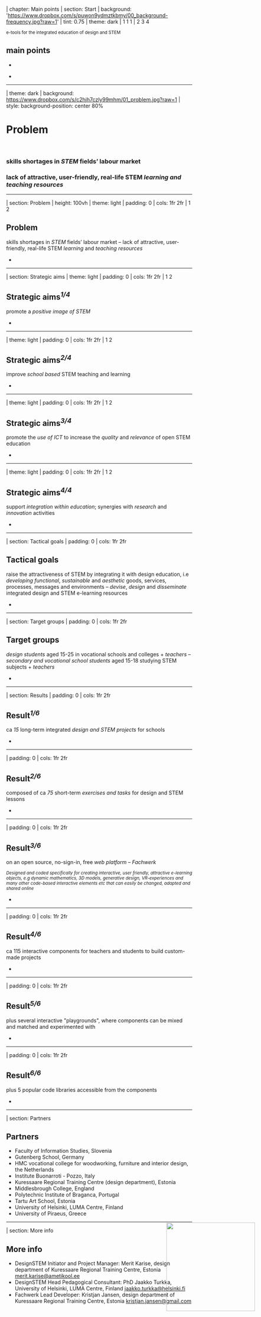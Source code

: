 | chapter: Main points
| section: Start
| background: 'https://www.dropbox.com/s/puwon9ydmztkbmy/00_background-frequency.jpg?raw=1'
| tint: 0.75
| theme: dark
| 1 1 1
| 2 3 4

<!-- https://photos.app.goo.gl/BqpYDxbkDspWHBKd6 -->
<!-- https://www.dropbox.com/sh/f1jax5x4qkh2ryx/AACx5mz2joMli84Y_V4wZU0Ra?raw=1 -->

<f-logo />
  
<small>e-tools for the integrated education of design and STEM</small>

## main points

-

<!-- <f-image src="https://lh3.googleusercontent.com/yd243S5A1FdbEMpcOqFrWPhoTkJxdY2Tuph1TfTQDKaD7UOW0janCrfW4geW2JscOYFBVOVcJSgKEzczVTOfX86brdVVFwevDqxWu_5lRGzaUYcliyGfY5DagH77SQP4RQCPSJ-U=w800-h600-no" /> -->

-


<img src="https://designstem.github.io/fachwerk/images/erasmus_logo.svg" style="width:240px; position: fixed; right:6vw; bottom:10vh;" />

<!-- https://www.dropbox.com/s/c2hjh7czly99mhm/01_problem.jpg?raw=1
https://www.dropbox.com/s/3978xkazhztukrg/02_strategic-aims_1.jpg?raw=1
https://www.dropbox.com/s/3i85uxn53m8fl0g/02_strategic-aims_2.jpg?raw=1
https://www.dropbox.com/s/aryh6de2rsuw8m3/02_strategic-aims_3.jpg?raw=1
https://www.dropbox.com/s/c8zq0uzkzso48rd/02_strategic-aims_4.jpg?raw=1
https://www.dropbox.com/s/x4hx0ynt80wp6zw/03_tactical-goals.jpg?raw=1
https://www.dropbox.com/s/w70ag4h7imt5d88/04_target-group.jpg?raw=1
https://www.dropbox.com/s/hd1xb1skxlvakbp/05_designstem-concept_1.jpg?raw=1
https://www.dropbox.com/s/eid9gey00s6d2un/06-partners.jpg?raw=1
https://www.dropbox.com/s/njfig549m97j5vb/07_jaakko-turkka.jpg?raw=1
https://www.dropbox.com/s/46saay0ra0pxned/07_kristjan-jansen.jpg?raw=1
https://www.dropbox.com/s/00m4ia9nx7pvgpe/07_merit-karise.jpg?raw=1 

https://www.dropbox.com/s/32739np8dgg9a8a/00_background-algorithms.jpg?raw=1
https://www.dropbox.com/s/febgxph8kqc96u7/00_background-ccc.jpg?raw=1
https://www.dropbox.com/s/l7u7x00kr12hthd/00_background-dinner.jpg?raw=1
https://www.dropbox.com/s/puwon9ydmztkbmy/00_background-frequency.jpg?raw=1
https://www.dropbox.com/s/y3s3lpd8iyo4nru/00_background-sketches_1.jpg?raw=1
https://www.dropbox.com/s/nuuc5nzo9acs2ls/00_background-sketches_2.jpg?raw=1
https://www.dropbox.com/s/kg5r60dr037gs0r/00_background-sketches_3.jpg?raw=1
https://www.dropbox.com/s/isok0dt9u9osdfc/00_background-testing_1.jpg?raw=1
https://www.dropbox.com/s/afqcqzz1tz0cgwz/00_background-testing_2.jpg?raw=1
https://www.dropbox.com/s/qijb0j75lu48q85/00_background-turntable.jpg?raw=1
https://www.dropbox.com/s/11thlljyhzs4kat/00_background-whiteboard.jpg?raw=1


-->


---

| theme: dark
| background: https://www.dropbox.com/s/c2hjh7czly99mhm/01_problem.jpg?raw=1
| style: background-position: center 80%

<div class="bottom">
<div>
    
  <h1 class="text-background">
    Problem
  </h1>
  <br>
  <h3 class="text-background">skills shortages in <var>STEM</var> fields’ labour market</h3>
  <h3 class="text-background">lack of attractive, user-friendly, real-life STEM <var>learning and teaching resources</var></h3>

</div>
</div>

---


| section: Problem
| height: 100vh
| theme: light
| padding: 0
| cols: 1fr 2fr
| 1 2


<section class="vertical-center">

  ## Problem
  
  skills shortages in <var>STEM</var> fields’ labour market
  &ndash;
  lack of attractive, user-friendly, real-life STEM <var>learning</var> and <var>teaching resources</var>

</section>

-

<f-image src="https://www.dropbox.com/s/c2hjh7czly99mhm/01_problem.jpg?raw=1" style="--image-min-height:60vh; --image-position:center 33%" />

---




| section: Strategic aims
| theme: light
| padding: 0
| cols: 1fr 2fr
| 1 2

<section class="vertical-center">
  
  ## Strategic aims<sup class="super"><var>1/4</var></sup>

  promote a <var>positive image of STEM</var>

</section>

-

<f-image src="https://www.dropbox.com/s/3978xkazhztukrg/02_strategic-aims_1.jpg?raw=1&&id=2-1" style="--image-min-height:60vh; --image-position:75% center" />

---






| theme: light
| padding: 0
| cols: 1fr 2fr
| 1 2


<section class="vertical-center">
  
  ## Strategic aims<sup class="super"><var>2/4</var></sup>

  improve <var>school based</var> STEM teaching and learning

</section>

-

<f-image src="https://www.dropbox.com/s/3i85uxn53m8fl0g/02_strategic-aims_2.jpg?raw=1" style="--image-min-height:80vh; --image-position:center 0; transform:scaleX(-1)" />

---




| theme: light
| padding: 0
| cols: 1fr 2fr
| 1 2


<section class="vertical-center">
  
  ## Strategic aims<sup class="super"><var>3/4</var></sup>

  promote the <var>use of ICT</var> to increase the <var>quality</var> and <var>relevance</var> of open STEM education

</section>

-

<f-image src="https://www.dropbox.com/s/aryh6de2rsuw8m3/02_strategic-aims_3.jpg?raw=1" style="--image-min-height:80vh; --image-position:center 0; " />

---



| theme: light
| padding: 0
| cols: 1fr 2fr
| 1 2


<section class="vertical-center">
  
  ## Strategic aims<sup class="super"><var>4/4</var></sup>

  support <var>integration within education</var>; synergies with <var>research</var> and <var>innovation</var> activities

</section>

-

<f-image src="https://www.dropbox.com/s/c8zq0uzkzso48rd/02_strategic-aims_4.jpg?raw=1" style="--image-min-height:80vh; --image-position:30% 0; " />

---





| section: Tactical goals
| padding: 0
| cols: 1fr 2fr

<section class="vertical-center">

## Tactical goals

raise the attractiveness of STEM by integrating it with design education, i.e <var>developing functional</var>, <var>sustainable</var> and <var>aesthetic</var> goods, services, processes, messages and environments
&ndash;
<var>devise</var>, <var>design</var> and <var>disseminate</var> integrated design and STEM e-learning resources

</section>

-

<f-image src="https://www.dropbox.com/s/x4hx0ynt80wp6zw/03_tactical-goals.jpg?raw=1" style="--image-min-height:80vh; --image-position:center 0; " />

---






| section: Target groups
| padding: 0
| cols: 1fr 2fr

<section class="vertical-center">

## Target groups

<var>design students</var> aged 15-25 in vocational schools and colleges + <var>teachers</var>
&ndash;
<var>secondary and vocational school students</var> aged 15-18 studying STEM subjects + <var>teachers</var>

</section>

-

<f-image src="https://www.dropbox.com/s/w70ag4h7imt5d88/04_target-group.jpg?raw=1" style="--image-min-height:80vh; --image-position:80% 0%; " />

---





| section: Results
| padding: 0
| cols: 1fr 2fr


<section class="vertical-center">

## Result<sup class="super"><var>1/6</var></sup>

ca <var>15</var> long-term integrated <var>design and STEM projects</var> for schools

</section>

-

<f-image src="https://www.dropbox.com/s/isok0dt9u9osdfc/00_background-testing_1.jpg?raw=1" style="--image-min-height:80vh; --image-position:80% 0%; " />

---




| padding: 0
| cols: 1fr 2fr


<section class="vertical-center">

## Result<sup class="super"><var>2/6</var></sup>

composed of ca <var>75</var> short-term <var>exercises and tasks</var> for design and STEM lessons

</section>

-

<f-image src="https://www.dropbox.com/s/kg5r60dr037gs0r/00_background-sketches_3.jpg?raw=1" style="--image-min-height:80vh; --image-position:80% 0%; " />

---



| padding: 0
| cols: 1fr 2fr


<section class="vertical-center">

## Result<sup class="super"><var>3/6</var></sup>

on an open source, no-sign-in, free <var>web platform &ndash; Fachwerk</var>

<small>

*Designed and coded specifically for creating interactive, user friendly, attractive e-learning objects, e.g dynamic mathematics, 3D models, generative design, VR-experiences and many other code-based interactive elements etc that can easily be changed, adapted and shared online*

</small>

</section>

-

<f-image src="https://www.dropbox.com/s/hd1xb1skxlvakbp/05_designstem-concept_1.jpg?raw=1" style="--image-min-height:80vh; --image-position:80% 0%; " />

---




| padding: 0
| cols: 1fr 2fr


<section class="vertical-center">

## Result<sup class="super"><var>4/6</var></sup>

ca 115 interactive components for teachers and students to build custom-made projects

</section>

-

<f-image src="https://www.dropbox.com/s/hd1xb1skxlvakbp/05_designstem-concept_1.jpg?raw=1" style="--image-min-height:80vh; --image-position:80% 0%; " />

---





| padding: 0
| cols: 1fr 2fr


<section class="vertical-center">

## Result<sup class="super"><var>5/6</var></sup>

plus several interactive "playgrounds", where components can be mixed and matched and experimented with

</section>

-

<f-image src="https://www.dropbox.com/s/hd1xb1skxlvakbp/05_designstem-concept_1.jpg?raw=1" style="--image-min-height:80vh; --image-position:80% 0%; " />

---





| padding: 0
| cols: 1fr 2fr


<section class="vertical-center">

## Result<sup class="super"><var>6/6</var></sup>

plus 5 popular code libraries accessible from the components

</section>

-

<f-image src="https://www.dropbox.com/s/hd1xb1skxlvakbp/05_designstem-concept_1.jpg?raw=1" style="--image-min-height:80vh; --image-position:80% 0%; " />

---






| section: Partners

## Partners

- Faculty of Information Studies, Slovenia 
- Gutenberg School, Germany
- HMC vocational college for woodworking, furniture and interior design, the Netherlands
- Institute Buonarroti - Pozzo, Italy
- Kuressaare Regional Training Centre (design department), Estonia
- Middlesbrough College, England
- Polytechnic Institute of Braganca, Portugal
- Tartu Art School, Estonia
- University of Helsinki, LUMA Centre, Finland 
- University of Piraeus, Greece

---


| section: More info

## More info

- DesignSTEM Initiator and Project Manager: Merit Karise, design department of Kuressaare Regional Training Centre, Estonia merit.karise@ametikool.ee
- DesignSTEM Head Pedagogical Consultant: PhD Jaakko Turkka, University of Helsinki, LUMA Centre, Finland jaakko.turkka@helsinki.fi
- Fachwerk Lead Developer: Kristjan Jansen, design department of Kuressaare Regional Training Centre, Estonia kristjan.jansen@gmail.com
